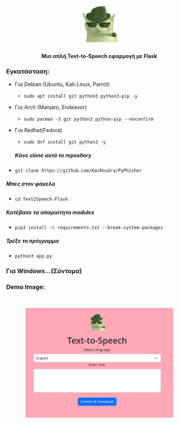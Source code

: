 <h1 align="center">
  <br>
  <img src="static/images/prasinigatalol.png" width="100px" alt="gata">
</h1>

<h4 align="center">Μια απλή Text-to-Speech εφαρμογή με Flask</h4>

### Εγκατάσταση:
- Για Debian (Ubuntu, Kali-Linux, Parrot)
    - ```sudo apt install git python3 python3-pip -y```
 - Για Arch (Manjaro, Endeavor)
    - ```sudo pacman -S git python3 python-pip --noconfirm```
 - Για Redhat(Fedora)
    - ```sudo dnf install git python3 -y```

    ##### Kάνε clone αυτό το repository

 - ```git clone https://github.com/KasRoudra/PyPhisher```

##### Μπες στον φάκελο
 - ```cd Text2Speech-Flask```

##### Κατέβασε τα απαραίτητα modules
 - ```pip3 install -r requirements.txt --break-system-packages```

##### Τρέξε το πρόγραμμα
 - ```python3 app.py```

### Για Windows...(Σύντομα)

### Demo Image:
<br>
<p align="center">
<img src="demo.png" width=400 heigh=400 alt="demo">
</p>
